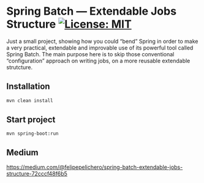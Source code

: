 # Spring Batch — Extendable Jobs Structure [![License: MIT](https://img.shields.io/badge/License-MIT-green.svg)](https://opensource.org/licenses/MIT)


Just a small project, showing how you could “bend” Spring in order to make a very practical, extendable and improvable use of its powerful tool called Spring Batch. The main purpose here is to skip those conventional “configuration” approach on writing jobs, on a more reusable extendable strutcture.

## Installation

```bash
mvn clean install
```

## Start project

```maven
mvn spring-boot:run
```

## Medium

https://medium.com/@felipepelichero/spring-batch-extendable-jobs-structure-72cccf48f6b5
